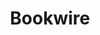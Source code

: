 ---
title: Bookwire
member_url: https://www.bookwire.net/
geographies: ["Germany", "Brazil", "France", "England", "Mexico", "Spain", "USA"]
based: ["Germany"]
ig: ["interest group"] 
services: ["services provided"] 
tags: ["members"]
categories: ["Ebook distributors"]
summary: "the largest ebook distributor in Germany."
press:
active: true
layout: post
showReadTime: false
showDate: false
permalink: ""
date: 
featureImage: "https://media.licdn.com/dms/image/C4D0BAQEyCeDmHDJD-Q/company-logo_200_200/0/1563635786170/bookwire_gmbh_logo?e=2147483647&v=beta&t=vltbMesg0LQoawd3GpeKtnCLRuT34ZDUYlIVOGcVCRo"
--- 